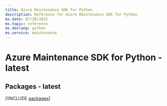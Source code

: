 ```yaml
---
title: Azure Maintenance SDK for Python
description: Reference for Azure Maintenance SDK for Python
ms.date: 07/28/2025
ms.topic: reference
ms.devlang: python
ms.service: maintenance
---
```

# Azure Maintenance SDK for Python - latest
## Packages - latest
[!INCLUDE [packages](maintenance-index.md)]